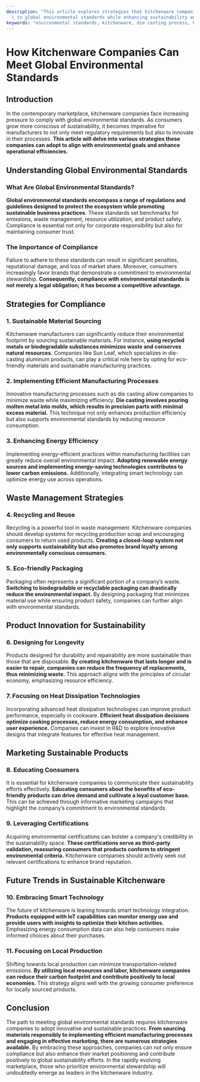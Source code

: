 ```yaml
---
description: "This article explores strategies that kitchenware companies can implement to adhere\
  \ to global environmental standards while enhancing sustainability and efficiency."
keywords: "environmental standards, kitchenware, die casting process, heat dissipation efficiency"
---
```

# How Kitchenware Companies Can Meet Global Environmental Standards

## Introduction

In the contemporary marketplace, kitchenware companies face increasing pressure to comply with global environmental standards. As consumers grow more conscious of sustainability, it becomes imperative for manufacturers to not only meet regulatory requirements but also to innovate in their processes. **This article will delve into various strategies these companies can adopt to align with environmental goals and enhance operational efficiencies.** 

## Understanding Global Environmental Standards

### What Are Global Environmental Standards?

**Global environmental standards encompass a range of regulations and guidelines designed to protect the ecosystem while promoting sustainable business practices.** These standards set benchmarks for emissions, waste management, resource utilization, and product safety. Compliance is essential not only for corporate responsibility but also for maintaining consumer trust.

### The Importance of Compliance

Failure to adhere to these standards can result in significant penalties, reputational damage, and loss of market share. Moreover, consumers increasingly favor brands that demonstrate a commitment to environmental stewardship. **Consequently, compliance with environmental standards is not merely a legal obligation; it has become a competitive advantage.**

## Strategies for Compliance

### 1. Sustainable Material Sourcing

Kitchenware manufacturers can significantly reduce their environmental footprint by sourcing sustainable materials. For instance, **using recycled metals or biodegradable substances minimizes waste and conserves natural resources.** Companies like Sun Leaf, which specializes in die-casting aluminum products, can play a critical role here by opting for eco-friendly materials and sustainable manufacturing practices.

### 2. Implementing Efficient Manufacturing Processes

Innovative manufacturing processes such as die casting allow companies to minimize waste while maximizing efficiency. **Die casting involves pouring molten metal into molds, which results in precision parts with minimal excess material.** This technique not only enhances production efficiency but also supports environmental standards by reducing resource consumption.

### 3. Enhancing Energy Efficiency

Implementing energy-efficient practices within manufacturing facilities can greatly reduce overall environmental impact. **Adopting renewable energy sources and implementing energy-saving technologies contributes to lower carbon emissions.** Additionally, integrating smart technology can optimize energy use across operations.

## Waste Management Strategies

### 4. Recycling and Reuse

Recycling is a powerful tool in waste management. Kitchenware companies should develop systems for recycling production scrap and encouraging consumers to return used products. **Creating a closed-loop system not only supports sustainability but also promotes brand loyalty among environmentally conscious consumers.**

### 5. Eco-friendly Packaging

Packaging often represents a significant portion of a company’s waste. **Switching to biodegradable or recyclable packaging can drastically reduce the environmental impact.** By designing packaging that minimizes material use while ensuring product safety, companies can further align with environmental standards.

## Product Innovation for Sustainability

### 6. Designing for Longevity

Products designed for durability and repairability are more sustainable than those that are disposable. **By creating kitchenware that lasts longer and is easier to repair, companies can reduce the frequency of replacements, thus minimizing waste.** This approach aligns with the principles of circular economy, emphasizing resource efficiency.

### 7. Focusing on Heat Dissipation Technologies

Incorporating advanced heat dissipation technologies can improve product performance, especially in cookware. **Efficient heat dissipation decisions optimize cooking processes, reduce energy consumption, and enhance user experience.** Companies can invest in R&D to explore innovative designs that integrate features for effective heat management.

## Marketing Sustainable Products

### 8. Educating Consumers

It is essential for kitchenware companies to communicate their sustainability efforts effectively. **Educating consumers about the benefits of eco-friendly products can drive demand and cultivate a loyal customer base.** This can be achieved through informative marketing campaigns that highlight the company’s commitment to environmental standards.

### 9. Leveraging Certifications

Acquiring environmental certifications can bolster a company's credibility in the sustainability space. **These certifications serve as third-party validation, reassuring consumers that products conform to stringent environmental criteria.** Kitchenware companies should actively seek out relevant certifications to enhance brand reputation.

## Future Trends in Sustainable Kitchenware

### 10. Embracing Smart Technology

The future of kitchenware is leaning towards smart technology integration. **Products equipped with IoT capabilities can monitor energy use and provide users with insights to optimize their kitchen activities.** Emphasizing energy consumption data can also help consumers make informed choices about their purchases.

### 11. Focusing on Local Production

Shifting towards local production can minimize transportation-related emissions. **By utilizing local resources and labor, kitchenware companies can reduce their carbon footprint and contribute positively to local economies.** This strategy aligns well with the growing consumer preference for locally sourced products.

## Conclusion

The path to meeting global environmental standards requires kitchenware companies to adopt innovative and sustainable practices. **From sourcing materials responsibly to implementing efficient manufacturing processes and engaging in effective marketing, there are numerous strategies available.** By embracing these approaches, companies can not only ensure compliance but also enhance their market positioning and contribute positively to global sustainability efforts. In the rapidly evolving marketplace, those who prioritize environmental stewardship will undoubtedly emerge as leaders in the kitchenware industry.
